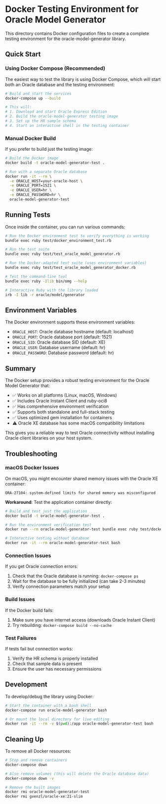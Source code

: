 # Docker Testing Environment for Oracle Model Generator

This directory contains Docker configuration files to create a complete testing environment for the oracle-model-generator library.

## Quick Start

### Using Docker Compose (Recommended)

The easiest way to test the library is using Docker Compose, which will start both an Oracle database and the testing environment:

```bash
# Build and start the services
docker-compose up --build

# This will:
# 1. Download and start Oracle Express Edition
# 2. Build the oracle-model-generator testing image
# 3. Set up the HR sample schema
# 4. Start an interactive shell in the testing container
```

### Manual Docker Build

If you prefer to build just the testing image:

```bash
# Build the Docker image
docker build -t oracle-model-generator-test .

# Run with a separate Oracle database
docker run -it --rm \
  -e ORACLE_HOST=your-oracle-host \
  -e ORACLE_PORT=1521 \
  -e ORACLE_USER=hr \
  -e ORACLE_PASSWORD=hr \
  oracle-model-generator-test
```

## Running Tests

Once inside the container, you can run various commands:

```bash
# Run the Docker environment test to verify everything is working
bundle exec ruby test/docker_environment_test.rb

# Run the test suite
bundle exec ruby test/test_oracle_model_generator.rb

# Run the Docker-adapted test suite (uses environment variables)
bundle exec ruby test/test_oracle_model_generator_docker.rb

# Test the command-line tool
bundle exec ruby -Ilib bin/omg --help

# Interactive Ruby with the library loaded
irb -I lib -r oracle/model/generator
```

## Environment Variables

The Docker environment supports these environment variables:

- `ORACLE_HOST`: Oracle database hostname (default: localhost)
- `ORACLE_PORT`: Oracle database port (default: 1521)
- `ORACLE_SID`: Oracle database SID (default: XE)
- `ORACLE_USER`: Database username (default: hr)
- `ORACLE_PASSWORD`: Database password (default: hr)

## Summary

The Docker setup provides a robust testing environment for the Oracle Model Generator that:

- ✅ Works on all platforms (Linux, macOS, Windows)
- ✅ Includes Oracle Instant Client and ruby-oci8
- ✅ Has comprehensive environment verification
- ✅ Supports both standalone and full-stack testing
- ✅ Uses optimized gem installation for containers
- ⚠️  Oracle XE database has some macOS compatibility limitations

This gives you a reliable way to test Oracle connectivity without installing Oracle client libraries on your host system.

## Troubleshooting

### macOS Docker Issues

On macOS, you might encounter shared memory issues with the Oracle XE container:

```
ORA-27104: system-defined limits for shared memory was misconfigured
```

**Workaround**: Test the application container directly:

```bash
# Build and test just the application
docker build -t oracle-model-generator-test .

# Run the environment verification test
docker run --rm oracle-model-generator-test bundle exec ruby test/docker_environment_test.rb

# Interactive testing without database
docker run -it --rm oracle-model-generator-test bash
```

### Connection Issues

If you get Oracle connection errors:

1. Check that the Oracle database is running: `docker-compose ps`
2. Wait for the database to be fully initialized (can take 2-3 minutes)
3. Verify connection parameters match your setup

### Build Issues

If the Docker build fails:

1. Make sure you have internet access (downloads Oracle Instant Client)
2. Try rebuilding: `docker-compose build --no-cache`

### Test Failures

If tests fail but connection works:

1. Verify the HR schema is properly installed
2. Check that sample data is present
3. Ensure the user has necessary permissions

## Development

To develop/debug the library using Docker:

```bash
# Start the container with a bash shell
docker-compose run oracle-model-generator bash

# Or mount the local directory for live editing
docker run -it --rm -v $(pwd):/app oracle-model-generator-test bash
```

## Cleaning Up

To remove all Docker resources:

```bash
# Stop and remove containers
docker-compose down

# Also remove volumes (this will delete the Oracle database data)
docker-compose down -v

# Remove the built images
docker rmi oracle-model-generator-test
docker rmi gvenzl/oracle-xe:21-slim
```
